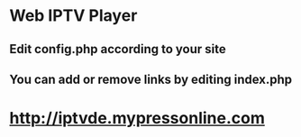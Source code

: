 # Web IPTV Player
## Edit config.php according to your site
## You can add or remove links by editing index.php

# http://iptvde.mypressonline.com
